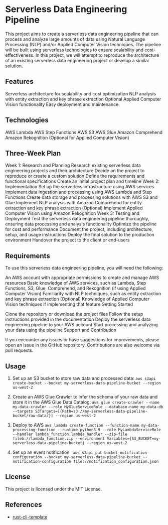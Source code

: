 # Serverless Data Engineering Pipeline

This project aims to create a serverless data engineering pipeline that can process and analyze large amounts of data using Natural Language Processing (NLP) and/or Applied Computer Vision techniques. The pipeline will be built using serverless technologies to ensure scalability and cost-effectiveness. In this project, we will attempt to reproduce the architecture of an existing serverless data engineering project or develop a similar solution.

## Features

Serverless architecture for scalability and cost optimization
NLP analysis with entity extraction and key phrase extraction
Optional Applied Computer Vision functionality
Easy deployment and maintenance
## Technologies

AWS Lambda
AWS Step Functions
AWS S3
AWS Glue
Amazon Comprehend
Amazon Rekognition (Optional for Applied Computer Vision)
## Three-Week Plan

Week 1: Research and Planning
Research existing serverless data engineering projects and their architecture
Decide on the project to reproduce or create a custom solution
Define the requirements and functional specifications
Create an initial project plan and timeline
Week 2: Implementation
Set up the serverless infrastructure using AWS services
Implement data ingestion and processing using AWS Lambda and Step Functions
Create data storage and processing solutions with AWS S3 and Glue
Implement NLP analysis with Amazon Comprehend for entity extraction and key phrase extraction
(Optional) Implement Applied Computer Vision using Amazon Rekognition
Week 3: Testing and Deployment
Test the serverless data engineering pipeline thoroughly, ensuring data processing and analysis functionality
Optimize the pipeline for cost and performance
Document the project, including architecture, setup, and usage instructions
Deploy the final solution to the production environment
Handover the project to the client or end-users
## Requirements

To use this serverless data engineering pipeline, you will need the following:

An AWS account with appropriate permissions to create and manage AWS resources
Basic knowledge of AWS services, such as Lambda, Step Functions, S3, Glue, Comprehend, and Rekognition (if using Applied Computer Vision)
Familiarity with NLP techniques, such as entity extraction and key phrase extraction
(Optional) Knowledge of Applied Computer Vision techniques if implementing that feature
Getting Started

Clone the repository or download the project files
Follow the setup instructions provided in the documentation
Deploy the serverless data engineering pipeline to your AWS account
Start processing and analyzing your data using the pipeline
Support and Contribution

If you encounter any issues or have suggestions for improvements, please open an issue in the GitHub repository. Contributions are also welcome via pull requests.


## Usage
1. Set up an S3 bucket to store raw data and processed data: ```aws s3api create-bucket --bucket my-serverless-data-pipeline-bucket --region us-west-2```

2. Create an AWS Glue Crawler to infer the schema of your raw data and store it in the AWS Glue Data Catalog: ```aws glue create-crawler --name my-data-crawler --role MyGlueServiceRole --database-name my-data-db --targets S3Targets=[{Path=s3://my-serverless-data-pipeline-bucket/raw-data/}] --region us-west-2```

3. Deploy to AWS ```aws lambda create-function --function-name my-data-processing-function --runtime python3.9 --role MyLambdaServiceRole --handler lambda_function.lambda_handler --zip-file fileb://lambda_function.zip --environment Variables={S3_BUCKET=my-serverless-data-pipeline-bucket} --region us-west-2```

4. Set up an event notification ``` aws s3api put-bucket-notification-configuration --bucket my-serverless-data-pipeline-bucket --notification-configuration file://notification_configuration.json```

## License

This project is licensed under the MIT License.
## References

* [rust-cli-template](https://github.com/kbknapp/rust-cli-template)
